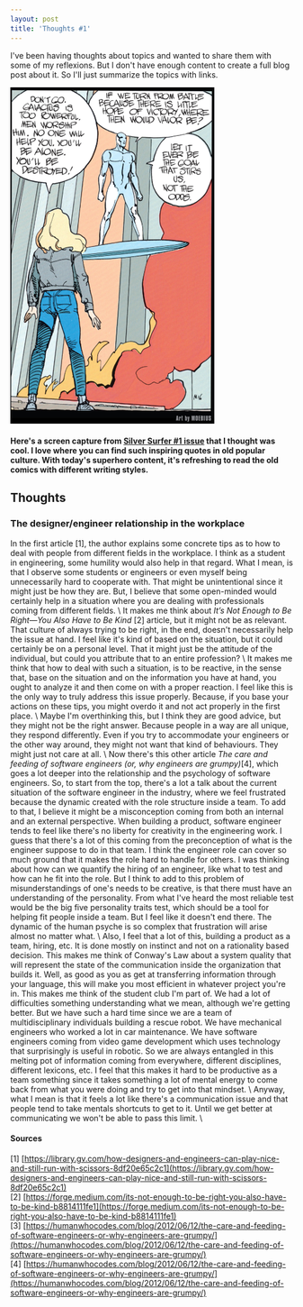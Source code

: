 ```yaml
---
layout: post
title: 'Thoughts #1'
---
```


I've been having thoughts about topics and wanted to share them with some of my reflexions. But I don't have enough content to create a full blog post about it. So I'll just summarize the topics with links.

![_config.yml](/images/silver_surfer.png)
#### Here's a screen capture from [Silver Surfer \#1 issue](https://www.mycomicshop.com/search?TID=86901) that I thought was cool. I love where you can find such inspiring quotes in old popular culture. With today's superhero content, it's refreshing to read the old comics with different writing styles.
 

## Thoughts
### The designer/engineer relationship in the workplace
In the first article [1], the author explains some concrete tips as to how to deal with people from different fields in the workplace. I think as a student in engineering, some humility would also help in that regard. What I mean, is that I observe some students or engineers or even myself being unnecessarily hard to cooperate with. That might be unintentional since it might just be how they are. But, I believe that some open-minded would certainly help in a situation where you are dealing with professionals coming from different fields.
\\
It makes me think about _It’s Not Enough to Be Right—You Also Have to Be Kind_ [2] article, but it might not be as relevant. That culture of always trying to be right, in the end, doesn't necessarily help the issue at hand. I feel like it's kind of based on the situation, but it could certainly be on a personal level. That it might just be the attitude of the individual, but could you attribute that to an entire profession?
\\
It makes me think that how to deal with such a situation, is to be reactive, in the sense that, base on the situation and on the information you have at hand, you ought to analyze it and then come on with a proper reaction. I feel like this is the only way to truly address this issue properly. Because, if you base your actions on these tips, you might overdo it and not act properly in the first place.
\\
Maybe I'm overthinking this, but I think they are good advice, but they might not be the right answer. Because people in a way are all unique, they respond differently. Even if you try to accommodate your engineers or the other way around, they might not want that kind of behaviours. They might just not care at all.
\\
Now there's this other article _The care and feeding of software engineers (or, why engineers are grumpy)_[4], which goes a lot deeper into the relationship and the psychology of software engineers. So, to start from the top, there's a lot a talk about the current situation of the software engineer in the industry, where we feel frustrated because the dynamic created with the role structure inside a team. To add to that, I believe it might be a misconception coming from both an internal and an external perspective. When building a product, software engineer tends to feel like there's no liberty for creativity in the engineering work. I guess that there's a lot of this coming from the preconception of what is the engineer suppose to do in that team. I think  the engineer role can cover so much ground that it makes the role hard to handle for others. I was thinking about how can we quantify the hiring of an engineer, like what to test and how can he fit into the role. But I think to add to this problem of misunderstandings of one's needs to be creative, is that there must have an understanding of the personality. From what I've heard the most reliable test would be the big five personality traits test, which should be a tool for helping fit people inside a team. But I feel like it doesn't end there. The dynamic of the human psyche is so complex that frustration will arise almost no matter what. 
\\
Also, I feel that a lot of this, building a product as a team, hiring, etc. It is done mostly on instinct and not on a rationality based decision. This makes me think of Conway's Law about a system quality that will represent the state of the communication inside the organization that builds it. Well, as good as you as get at transferring information through your language, this will make you most efficient in whatever project you're in. This makes me think of the student club I'm part of. We had a lot of difficulties something understanding what we mean, although we're getting better. But we have such a hard time since we are a team of multidisciplinary individuals building a rescue robot. We have mechanical engineers who worked a lot in car maintenance. We have software engineers coming from video game development which uses technology that surprisingly is useful in robotic. So we are always entangled in this melting pot of information coming from everywhere, different disciplines, different lexicons, etc. I feel that this makes it hard to be productive as a team something since it takes something a lot of mental energy to come back from what you were doing and try to get into that mindset. 
\\
Anyway, what I mean is that it feels a lot like there's a communication issue and that people tend to take mentals shortcuts to get to it. Until we get better at communicating we won't be able to pass this limit.
\\

#### Sources
[1] [https://library.gv.com/how-designers-and-engineers-can-play-nice-and-still-run-with-scissors-8df20e65c2c1](https://library.gv.com/how-designers-and-engineers-can-play-nice-and-still-run-with-scissors-8df20e65c2c1)
\
[2] [https://forge.medium.com/its-not-enough-to-be-right-you-also-have-to-be-kind-b8814111fe1](https://forge.medium.com/its-not-enough-to-be-right-you-also-have-to-be-kind-b8814111fe1)
\
[3] [https://humanwhocodes.com/blog/2012/06/12/the-care-and-feeding-of-software-engineers-or-why-engineers-are-grumpy/](https://humanwhocodes.com/blog/2012/06/12/the-care-and-feeding-of-software-engineers-or-why-engineers-are-grumpy/)
\
[4] [https://humanwhocodes.com/blog/2012/06/12/the-care-and-feeding-of-software-engineers-or-why-engineers-are-grumpy/](https://humanwhocodes.com/blog/2012/06/12/the-care-and-feeding-of-software-engineers-or-why-engineers-are-grumpy/)

<!-- ### Nuttx being the default RTOS for ROS2
TODO : Comment
[https://micro-ros.github.io/docs/concepts/rtos/](https://micro-ros.github.io/docs/concepts/rtos/)
### Someone close to me getting fired
TODO Context 2 
    * How to react when you  get the news
    * How to deal with it when doing interview -->